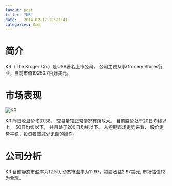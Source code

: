 ```yaml
---
layout: post
title:  "KR"
date:   2014-02-17 12:21:41
categories: 观点
---
```


# 简介
KR（The Kroger Co.）是USA著名上市公司，
公司主要从事Grocery Stores行业，当前市值19250.7百万美元。

# 市场表现

![KR](http://finviz.com/chart.ashx?t=KR&ty=c&ta=1&p=d&s=l)

KR 昨日收盘价 $37.38，
交易量较正常情况有所放大。
目前股价处于20日均线以上，
50日均线以下，
并且处于200日均线以下。
从短期市场走势来看，
股价走势平稳，投资者应减少无谓的操作。

# 公司分析
KR 目前静态市盈率为12.59, 动态市盈率为11.97，每股收益2.97美元,
市场估值较为合理。
